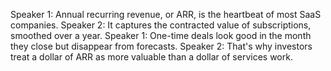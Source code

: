 Speaker 1: Annual recurring revenue, or ARR, is the heartbeat of most SaaS companies.
Speaker 2: It captures the contracted value of subscriptions, smoothed over a year.
Speaker 1: One-time deals look good in the month they close but disappear from forecasts.
Speaker 2: That's why investors treat a dollar of ARR as more valuable than a dollar of services work.
